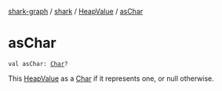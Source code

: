 [shark-graph](../../index.md) / [shark](../index.md) / [HeapValue](index.md) / [asChar](./as-char.md)

# asChar

`val asChar: `[`Char`](https://kotlinlang.org/api/latest/jvm/stdlib/kotlin/-char/index.html)`?`

This [HeapValue](index.md) as a [Char](https://kotlinlang.org/api/latest/jvm/stdlib/kotlin/-char/index.html) if it represents one, or null otherwise.


